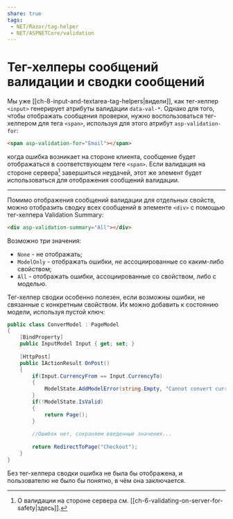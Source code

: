 ```yaml
---
share: true
tags:
 - NET/Razor/tag-helper
 - NET/ASPNETCore/validation
---
```

# Тег-хелперы сообщений валидации и сводки сообщений
Мы уже [[ch-8-input-and-textarea-tag-helpers|видели]], как тег-хелпер `<input>` генерирует атрибуты валидации `data-val-*`. Однако для того, чтобы отображать сообщения проверки, нужно воспользоваться тег-хелпером для тега `<span>`, используя для этого атрибут `asp-validation-for`:
```html
<span asp-validation-for="Email"></span>
```
когда ошибка возникает на стороне клиента, сообщение будет отображаться в соответствующем теге `<span>`. Если валидация на стороне сервера[^1] завершиться неудачей, этот же элемент будет использоваться для отображения сообщений валидации.

[^1]: О валидации на стороне сервера см. [[ch-6-validating-on-server-for-safety|здесь]].

---
Помимо отображения сообщений валидации для отдельных свойств, можно отобразить сводку всех сообщений в элементе `<div>` с помощью тег-хелпера Validation Summary:
```html
<div asp-validation-summary="All"></div>
```
Возможно три значения:
- `None` - не отображать;
- `ModelOnly` - отображать ошибки, *не* ассоциированные со каким-либо свойством;
- `All` - отображать ошибки, ассоциированные со свойством, либо с моделью.

Тег-хелпер сводки особенно полезен, если возможны ошибки, не связанные с конкретным свойством. Их можно добавить к состоянию модели, используя пустой ключ:
```csharp
public class ConverModel : PageModel
{
	[BindProperty]
	public InputModel Input { get; set; }
	
	[HttpPost]
	public IActionResult OnPost()
	{
		if(Input.CurrencyFrom == Input.CurrencyTo)
		{
			ModelState.AddModelError(string.Empty, "Cannot convert currency to itself");
		}
		if(!ModelState.IsValid)
		{
			return Page();
		}
		
		//Ошибок нет, сохраняем введенные значения...
		
		return RedirectToPage("Checkout");
	}
}
```
Без тег-хелпера сводки ошибка не была бы отображена, и пользователю не было бы понятно, в чём она заключается.